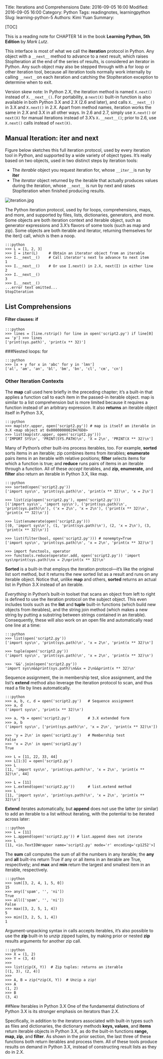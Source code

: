 Title: Iterations and Comprehensions
Date: 2016-09-05 16:00
Modified: 2016-09-05 16:00
Category: Python
Tags: readingnotes, learningpython
Slug: learning-python-5
Authors: Kimi Yuan
Summary:

[TOC]

This is a reading note for CHAPTER 14 in the book **Learning Python, 5th Edition** by *Mark Lutz*.

This interface is most of what we call the **iteration** protocol in Python. Any object with a `__next__` method to advance to a next result, which raises StopIteration at the end of the series of results, is considered an iterator in Python. Any such object may also be stepped through with a for loop or other iteration tool, because all iteration tools normally work internally by calling `__next__`on each iteration and catching the StopIteration exception to determine when to exit.

Version skew note: In Python 2.X, the iteration method is named `X.next()` instead of `X.__next__()`. For portability, a `next(X)` built-in function is also available in both Python 3.X and 2.X (2.6 and later), and calls `X.__next__()` in 3.X and `X.next()` in 2.X. Apart from method names, iteration works the same in 2.X and 3.X in all other ways. In 2.6 and 2.7, simply use `X.next()` or `next(X)` for manual iterations instead of 3.X’s `X.__next__()`; prior to 2.6, use `X.next()` calls instead of `next(X)`.

## Manual Iteration: iter and next

Figure below sketches this full iteration protocol, used by every iteration tool in Python, and supported by a wide variety of object types. It’s really based on two objects, used in two distinct steps by iteration tools:
* The *iterable* object you request iteration for, whose `__iter__`is run by **iter**
* The *iterator* object returned by the iterable that actually produces values during the iteration, whose `__next__` is run by next and raises StopIteration when finished producing results.

![iteration.jpg]({filename}/images/iteration.jpg)

The Python iteration protocol, used by for loops, comprehensions, maps, and more, and supported by files, lists, dictionaries, generators, and more. Some objects are both iteration context and iterable object, such as generator expressions and 3.X’s flavors of some tools (such as map and zip). Some objects are both iterable and iterator, returning themselves for the iter() call, which is then a noop.

    :::python
    >>> L = [1, 2, 3]
    >>> I = iter(L)     # Obtain an iterator object from an iterable
    >>> I.__next__()    # Call iterator's next to advance to next item
    1
    >>> I.__next__()    # Or use I.next() in 2.X, next(I) in either line
    2
    >>> I.__next__()
    3
    >>> I.__next__()
    ...error text omitted...
    StopIteration


## List Comprehensions

#### Filter clauses: if
    :::python
    >>> lines = [line.rstrip() for line in open('script2.py') if line[0] == 'p'] >>> lines
    ['print(sys.path)', 'print(x ** 32)']

###Nested loops: for

    :::python
    >>> [x + y for x in 'abc' for y in 'lmn']
    ['al', 'am', 'an', 'bl', 'bm', 'bn', 'cl', 'cm', 'cn']


### Other Iteration Contexts
The **map** call used here briefly in the preceding chapter; it’s a built-in that applies a function call to each item in the passed-in iterable object. map is similar to a list comprehension but is more limited because it requires a function instead of an arbitrary expression. It also **returns** an iterable object itself in Python 3.X,

    :::python
    >>> map(str.upper, open('script2.py')) # map is itself an iterable in 3.X <map object at 0x00000000029476D8>
    >>> list(map(str.upper, open('script2.py')))
    ['IMPORT SYS\n', 'PRINT(SYS.PATH)\n', 'X = 2\n', 'PRINT(X ** 32)\n']


Many of Python’s other built-ins process iterables, too. For example, **sorted** sorts items in an iterable; zip combines items from iterables; **enumerate** pairs items in an iterable with relative positions; **filter** selects items for which a function is true; and **reduce** runs pairs of items in an iterable through a function. All of these *accept* iterables, and **zip, enumerate,** and **filter** also return an iterable in Python 3.X, like map.

    :::python
    >>> sorted(open('script2.py'))
    ['import sys\n', 'print(sys.path)\n', 'print(x ** 32)\n', 'x = 2\n']
    
    >>> list(zip(open('script2.py'), open('script2.py')))
    [('import sys\n', 'import sys\n'), ('print(sys.path)\n', 'print(sys.path)\n'), ('x = 2\n', 'x = 2\n'), ('print(x ** 32)\n', 'print(x ** 32)\n')]
    
    >>> list(enumerate(open('script2.py')))
    [(0, 'import sys\n'), (1, 'print(sys.path)\n'), (2, 'x = 2\n'), (3, 'print(x ** 32)\n')]
    
    >>> list(filter(bool, open('script2.py'))) # nonempty=True
    ['import sys\n', 'print(sys.path)\n', 'x = 2\n', 'print(x ** 32)\n']
    
    >>> import functools, operator
    >>> functools.reduce(operator.add, open('script2.py')) 'import sys\nprint(sys.path)\nx = 2\nprint(x ** 32)\n'

**Sorted** is a built-in that employs the iteration protocol—it’s like the original list sort method, but it returns the new sorted list as a result and runs on any iterable object. Notice that, unlike **map** and others, **sorted** returns an actual list in Python 3.X instead of an iterable.

*Everything* in Python’s built-in toolset that scans an object from left to right is defined to use the iteration protocol on the subject object. This even includes tools such as the **list** and **tuple** built-in functions (which build new objects from iterables), and the string join method (which makes a new string by putting a substring between strings contained in an iterable). Consequently, these will also work on an open file and automatically read one line at a time:

    :::python
    >>> list(open('script2.py'))
    ['import sys\n', 'print(sys.path)\n', 'x = 2\n', 'print(x ** 32)\n']
    
    >>> tuple(open('script2.py'))
    ('import sys\n', 'print(sys.path)\n', 'x = 2\n', 'print(x ** 32)\n')
    
    >>> '&&'.join(open('script2.py'))
    'import sys\n&&print(sys.path)\n&&x = 2\n&&print(x ** 32)\n'


Sequence assignment, the in membership test, slice assignment, and the list’s **extend** method also leverage the iteration protocol to scan, and thus read a file by lines automatically.

    :::python
    >>> a, b, c, d = open('script2.py')   # Sequence assignment
    >>> a, d
    ('import sys\n', 'print(x ** 32)\n')
    
    >>> a, *b = open('script2.py')        # 3.X extended form
    >>> a, b
    ('import sys\n', ['print(sys.path)\n', 'x = 2\n', 'print(x ** 32)\n'])
    
    >>> 'y = 2\n' in open('script2.py')   # Membership test
    False
    >>> 'x = 2\n' in open('script2.py')
    True
    
    >>> L = [11, 22, 33, 44]
    >>> L[1:3] = open('script2.py')
    >>> L
    [11, 'import sys\n', 'print(sys.path)\n', 'x = 2\n', 'print(x ** 32)\n', 44]
    
    >>> L = [11]
    >>> L.extend(open('script2.py'))      # list.extend method
    >>> L
    [11, 'import sys\n', 'print(sys.path)\n', 'x = 2\n', 'print(x ** 32)\n']

**Extend** iterates automatically, but **append** does not use the latter (or similar) to add an iterable to a list without iterating, with the potential to be iterated across later:

    :::python
    >>> L = [11]
    >>> L.append(open('script2.py')) # list.append does not iterate
    >>> L
    [11, <io.TextIOWrapper name='script2.py' mode='r' encoding='cp1252'>]


The **sum** call computes the sum of all the numbers in any iterable; the **any** and **all** built-ins return True if any or all items in an iterable are True, respectively; and **max** and **min** return the largest and smallest item in an iterable, respectively.

    :::python
    >>> sum([3, 2, 4, 1, 5, 0])
    15
    >>> any(['spam', '', 'ni'])
    True
    >>> all(['spam', '', 'ni'])
    False
    >>> max([3, 2, 5, 1, 4])
    5
    >>> min([3, 2, 5, 1, 4])
    1


Argument-unpacking syntax in calls accepts iterables, it’s also possible to use the **zip** built-in to *unzip* zipped tuples, by making prior or nested **zip** results arguments for another zip call.

    :::python
    >>> X = (1, 2)
    >>> Y = (3, 4)
    >>>
    >>> list(zip(X, Y))  # Zip tuples: returns an iterable
    [(1, 3), (2, 4)]
    >>>
    >>> A, B = zip(*zip(X, Y))  # Unzip a zip!
    >>> A
    (1, 2)
    >>> B
    (3, 4)


##New Iterables in Python 3.X
One of the fundamental distinctions of Python 3.X is its stronger emphasis on iterators than 2.X.

Specifically, in addition to the iterators associated with built-in types such as files and dictionaries, the dictionary methods **keys, values**, and **items** return iterable objects in Python 3.X, as do the built-in functions **range, map, zip**, and **filter**. As shown in the prior section, the last three of these functions both return iterables and process them. All of these tools produce results on demand in Python 3.X, instead of constructing result lists as they do in 2.X.

